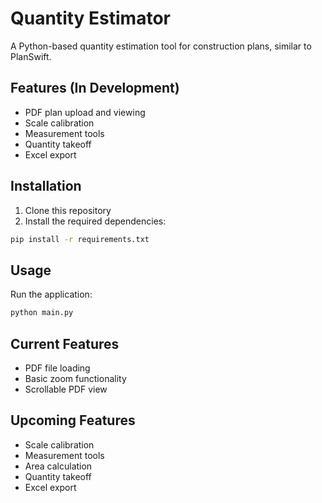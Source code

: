# Quantity Estimator

A Python-based quantity estimation tool for construction plans, similar to PlanSwift.

## Features (In Development)
- PDF plan upload and viewing
- Scale calibration
- Measurement tools
- Quantity takeoff
- Excel export

## Installation

1. Clone this repository
2. Install the required dependencies:
```bash
pip install -r requirements.txt
```

## Usage

Run the application:
```bash
python main.py
```

## Current Features
- PDF file loading
- Basic zoom functionality
- Scrollable PDF view

## Upcoming Features
- Scale calibration
- Measurement tools
- Area calculation
- Quantity takeoff
- Excel export
